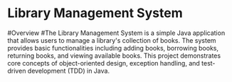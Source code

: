 ﻿# Library Management System
#Overview
#The Library Management System is a simple Java application that allows users to manage a library's collection of books. The system provides basic functionalities including adding books, borrowing books, returning books, and viewing available books. This project demonstrates core concepts of object-oriented design, exception handling, and test-driven development (TDD) in Java.

